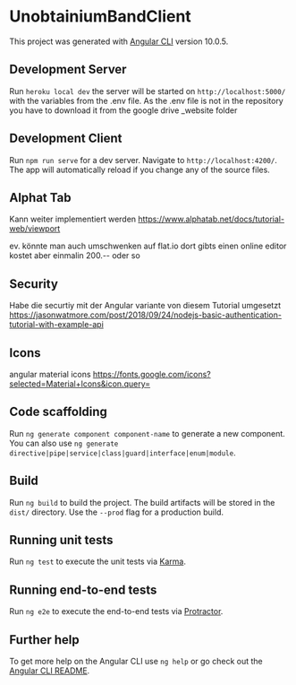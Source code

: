 # UnobtainiumBandClient

This project was generated with [Angular CLI](https://github.com/angular/angular-cli) version 10.0.5.

## Development Server
Run `heroku local dev` the server will be started on `http://localhost:5000/` with the variables from the .env file. As the .env file is not in the repository you have to download it from the google drive _website folder

## Development Client

Run `npm run serve` for a dev server. Navigate to `http://localhost:4200/`. The app will automatically reload if you change any of the source files.

## Alphat Tab
Kann weiter implementiert werden https://www.alphatab.net/docs/tutorial-web/viewport 

ev. könnte man auch umschwenken auf flat.io dort gibts einen online editor kostet aber einmalin 200.-- oder so

## Security
Habe die securtiy mit der Angular variante von diesem Tutorial umgesetzt 
https://jasonwatmore.com/post/2018/09/24/nodejs-basic-authentication-tutorial-with-example-api

## Icons
angular material icons https://fonts.google.com/icons?selected=Material+Icons&icon.query=

## Code scaffolding

Run `ng generate component component-name` to generate a new component. You can also use `ng generate directive|pipe|service|class|guard|interface|enum|module`.

## Build

Run `ng build` to build the project. The build artifacts will be stored in the `dist/` directory. Use the `--prod` flag for a production build.

## Running unit tests

Run `ng test` to execute the unit tests via [Karma](https://karma-runner.github.io).

## Running end-to-end tests

Run `ng e2e` to execute the end-to-end tests via [Protractor](http://www.protractortest.org/).

## Further help

To get more help on the Angular CLI use `ng help` or go check out the [Angular CLI README](https://github.com/angular/angular-cli/blob/master/README.md).
